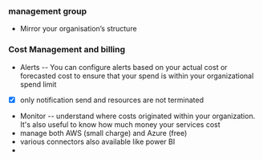 ### management group
- Mirror your organisation’s structure

### Cost Management and billing
- Alerts -- You can configure alerts based on your actual cost or forecasted cost to ensure that your spend is within your organizational spend limit
     
 - [x] only notification send and resources are not terminated
- Monitor -- understand where costs originated within your organization. It's also useful to know how much money your services cost
- manage both AWS (small charge) and Azure (free)
- various connectors also available like power BI
- 
